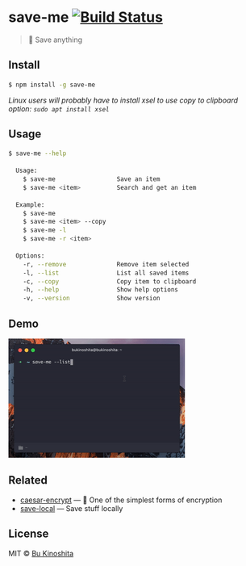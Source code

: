 # save-me [![Build Status](https://travis-ci.org/bukinoshita/save-me.svg?branch=master)](https://travis-ci.org/bukinoshita/save-me)

> 🔐 Save anything


## Install

```bash
$ npm install -g save-me
```
_Linux users will probably have to install xsel to use copy to clipboard option: `sudo apt install xsel`_


## Usage

```bash
$ save-me --help

  Usage:
    $ save-me                 Save an item
    $ save-me <item>          Search and get an item

  Example:
    $ save-me
    $ save-me <item> --copy
    $ save-me -l
    $ save-me -r <item>

  Options:
    -r, --remove              Remove item selected
    -l, --list                List all saved items
    -c, --copy                Copy item to clipboard
    -h, --help                Show help options
    -v, --version             Show version
```

## Demo

<img src="demo.gif"/>


## Related

- [caesar-encrypt](https://github.com/bukinoshita/caesar) — :closed_lock_with_key: One of the simplest forms of encryption
- [save-local](https://github.com/bukinoshita/save-local) — Save stuff locally

## License

MIT © [Bu Kinoshita](https://bukinoshita.io)
